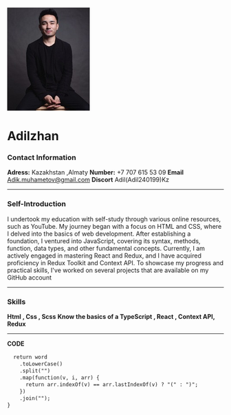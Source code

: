 ![Пример изображения](./photosmall.jpg)

# Adilzhan

### Contact Information

**Adress:**
Kazakhstan ,Almaty
**Number:**
+7 707 615 53 09
**Email**
Adik.muhametov@gmail.com
**Discort**
Adil(Adil240199)Kz

---

### Self-Introduction

I undertook my education with self-study through various online resources, such as YouTube.
My journey began with a focus on HTML and CSS, where I delved into the basics of web development.
After establishing a foundation, I ventured into JavaScript,
covering its syntax, methods, function, data types, and other fundamental concepts.
Currently, I am actively engaged in mastering React and Redux, and I have acquired proficiency in Redux Toolkit and Context API.
To showcase my progress and practical skills, I've worked on several projects that are available on my GitHub account

---

### Skills

**Html , Css , Scss**
**Know the basics of a TypeScript , React , Context API, Redux**

---

**CODE**

```function duplicateEncode(word) {
  return word
    .toLowerCase()
    .split("")
    .map(function(v, i, arr) {
      return arr.indexOf(v) == arr.lastIndexOf(v) ? "(" : ")";
    })
    .join("");
}
```





